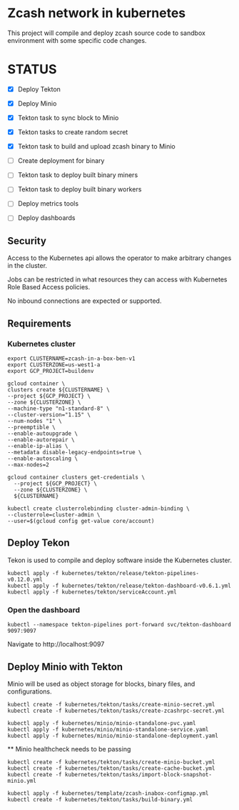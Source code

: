 # Zcash network in kubernetes

This project will compile and deploy zcash source code to sandbox environment with some specific code changes.

# STATUS
- [X] Deploy Tekton
- [X] Deploy Minio
- [X] Tekton task to sync block to Minio
- [X] Tekton tasks to create random secret
- [X] Tekton task to build and upload zcash binary to Minio
- [ ] Create deployment for binary
- [ ] Tekton task to deploy built binary miners
- [ ] Tekton task to deploy built binary workers
- [ ] Deploy metrics tools
- [ ] Deploy dashboards


## Security

Access to the Kubernetes api allows the operator to make arbitrary changes in the cluster.

Jobs can be restricted in what resources they can access with Kubernetes Role Based Access policies.

No inbound connections are expected or supported.

## Requirements


### Kubernetes cluster

```
export CLUSTERNAME=zcash-in-a-box-ben-v1
export CLUSTERZONE=us-west1-a
export GCP_PROJECT=buildenv

gcloud container \
clusters create ${CLUSTERNAME} \
--project ${GCP_PROJECT} \
--zone ${CLUSTERZONE} \
--machine-type "n1-standard-8" \
--cluster-version="1.15" \
--num-nodes "1" \
--preemptible \
--enable-autoupgrade \
--enable-autorepair \
--enable-ip-alias \
--metadata disable-legacy-endpoints=true \
--enable-autoscaling \
--max-nodes=2

gcloud container clusters get-credentials \
  --project ${GCP_PROJECT} \
  --zone ${CLUSTERZONE} \
  ${CLUSTERNAME}

kubectl create clusterrolebinding cluster-admin-binding \
--clusterrole=cluster-admin \
--user=$(gcloud config get-value core/account)
```

## Deploy Tekon

Tekon is used to compile and deploy software inside the Kubernetes cluster.

```
kubectl apply -f kubernetes/tekton/release/tekton-pipelines-v0.12.0.yml
kubectl apply -f kubernetes/tekton/release/tekton-dashboard-v0.6.1.yml
kubectl apply -f kubernetes/tekton/serviceAccount.yml
```

### Open the dashboard

```
kubectl --namespace tekton-pipelines port-forward svc/tekton-dashboard 9097:9097
```

Navigate to http://localhost:9097

## Deploy Minio with Tekton

Minio will be used as object storage for blocks, binary files, and configurations.

```
kubectl create -f kubernetes/tekton/tasks/create-minio-secret.yml
kubectl create -f kubernetes/tekton/tasks/create-zcashrpc-secret.yml
```

```
kubectl apply -f kubernetes/minio/minio-standalone-pvc.yaml
kubectl apply -f kubernetes/minio/minio-standalone-service.yaml
kubectl apply -f kubernetes/minio/minio-standalone-deployment.yaml
```

** Minio healthcheck needs to be passing
```
kubectl create -f kubernetes/tekton/tasks/create-minio-bucket.yml
kubectl create -f kubernetes/tekton/tasks/create-cache-bucket.yml
kubectl create -f kubernetes/tekton/tasks/import-block-snapshot-minio.yml 
```
```
kubectl apply -f kubernetes/template/zcash-inabox-configmap.yml
kubectl create -f kubernetes/tekton/tasks/build-binary.yml
```
